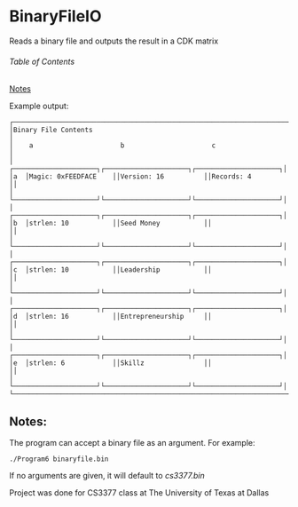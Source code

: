 # BinaryFileIO

Reads a binary file and outputs the result in a CDK matrix

###### Table of Contents
[Notes](#notes)

Example output:
```
┌────────────────────────────────────────────────────────────────────────┐
│Binary File Contents                                                    │
│    a                      b                      c                     │
│   ┌─────────────────────┐┌─────────────────────┐┌─────────────────────┐│
│a  │Magic: 0xFEEDFACE    ││Version: 16          ││Records: 4           ││
│   └─────────────────────┘└─────────────────────┘└─────────────────────┘│
│   ┌─────────────────────┐┌─────────────────────┐┌─────────────────────┐│
│b  │strlen: 10           ││Seed Money           ││                     ││
│   └─────────────────────┘└─────────────────────┘└─────────────────────┘│
│   ┌─────────────────────┐┌─────────────────────┐┌─────────────────────┐│
│c  │strlen: 10           ││Leadership           ││                     ││
│   └─────────────────────┘└─────────────────────┘└─────────────────────┘│
│   ┌─────────────────────┐┌─────────────────────┐┌─────────────────────┐│
│d  │strlen: 16           ││Entrepreneurship     ││                     ││
│   └─────────────────────┘└─────────────────────┘└─────────────────────┘│
│   ┌─────────────────────┐┌─────────────────────┐┌─────────────────────┐│
│e  │strlen: 6            ││Skillz               ││                     ││
│   └─────────────────────┘└─────────────────────┘└─────────────────────┘│
└────────────────────────────────────────────────────────────────────────┘
```

## Notes:
The program can accept a binary file as an argument. For example:
```
./Program6 binaryfile.bin
```
If no arguments are given, it will default to *cs3377.bin*

Project was done for CS3377 class at The University of Texas at Dallas
